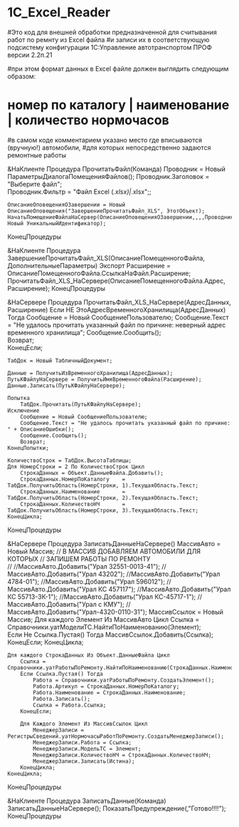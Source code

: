 # 1C_Excel_Reader
#Это код для внешней обработки предназначенной для считывания работ по ремнту из Excel файла 
#и записи их в соответствующую подсистему конфигурации 1С:Управление автотранспортом ПРОФ версии 2.2п.21

#при этом формат данных в Excel файле должен выглядить следующим образом:
# номер по каталогу | наименование | количество нормочасов 
#в самом коде комментарием указано место где вписываются (вручную!) автомобили,
#для которых непосредственно задаются ремонтные работы



&НаКлиенте
Процедура ПрочитатьФайл(Команда)
	Проводник = Новый ПараметрыДиалогаПомещенияФайлов();
	Проводник.Заголовок = "Выберите файл"; 	
	Проводник.Фильтр = "Файл Excel (*.xlsx)|*.xlsx";;
	
	ОписаниеОповещенияОЗавершении = Новый ОписаниеОповещения("ЗавершениеПрочитатьФайл_XLS", ЭтотОбъект);	
	НачатьПомещениеФайлаНаСервер(ОписаниеОповещенияОЗавершении,,,,Проводник, Новый УникальныйИдентификатор);
КонецПроцедуры

&НаКлиенте
Процедура ЗавершениеПрочитатьФайл_XLS(ОписаниеПомещенногоФайла, ДополнительныеПараметры) Экспорт
	Расширение = ОписаниеПомещенногоФайла.СсылкаНаФайл.Расширение;
	ПрочитатьФайл_XLS_НаСервере(ОписаниеПомещенногоФайла.Адрес, Расширение);
КонецПроцедуры

&НаСервере
Процедура ПрочитатьФайл_XLS_НаСервере(АдресДанных, Расширение)
	Если НЕ ЭтоАдресВременногоХранилища(АдресДанных) Тогда
		Сообщение = Новый СообщениеПользователю;
		Сообщение.Текст = "Не удалось прочитать указанный файл по причине: неверный адрес временного хранилища";
		Сообщение.Сообщить();  
		Возврат;	
	КонецЕсли;
	
	ТабДок = Новый ТабличныйДокумент;  
	
	Данные = ПолучитьИзВременногоХранилища(АдресДанных);
	ПутьКФайлуНаСервере = ПолучитьИмяВременногоФайла(Расширение);
	Данные.Записать(ПутьКФайлуНаСервере);
		
	Попытка
		ТабДок.Прочитать(ПутьКФайлуНаСервере);
	Исключение
		Сообщение = Новый СообщениеПользователю;
		Сообщение.Текст = "Не удалось прочитать указанный файл по причине: " + ОписаниеОшибки();
		Сообщение.Сообщить();  
		Возврат;
	КонецПопытки;
	
	КоличествоСтрок = ТабДок.ВысотаТаблицы;
	Для НомерСтроки = 2 По КоличествоСтрок Цикл
		СтрокаДанных = Объект.ДанныеФайла.Добавить();
		СтрокаДанных.НомерПоКаталогу 	= ТабДок.ПолучитьОбласть(НомерСтроки, 1).ТекущаяОбласть.Текст;
		СтрокаДанных.Наименование 		= ТабДок.ПолучитьОбласть(НомерСтроки, 2).ТекущаяОбласть.Текст;
		СтрокаДанных.КоличествоНЧ 		= ТабДок.ПолучитьОбласть(НомерСтроки, 3).ТекущаяОбласть.Текст;
	КонецЦикла;
КонецПроцедуры

&НаСервере
Процедура ЗаписатьДанныеНаСервере() 
	МассивАвто = Новый Массив;
	// В МАССИВ ДОБАВЛЯЕМ АВТОМОБИЛИ ДЛЯ КОТОРЫХ 
	// ЗАПИШЕМ РАБОТЫ ПО РЕМОНТУ  
	// 
	//МассивАвто.Добавить("Урал 32551-0013-41");
	//МассивАвто.Добавить("Урал 43202");
	//МассивАвто.Добавить("Урал 4784-01");
	//МассивАвто.Добавить("Урал 596012");
	//МассивАвто.Добавить("Урал КС 457117");
	//МассивАвто.Добавить("Урал КС 55713-3К-1");
	//МассивАвто.Добавить("Урал КС-45717-1");
	//МассивАвто.Добавить("Урал с КМУ");
	//МассивАвто.Добавить("Урал-4320-0110-31");	
	МассивСсылок = Новый Массив;
	Для каждого Элемент Из МассивАвто Цикл
		Ссылка = Справочники.уатМоделиТС.НайтиПоНаименованию(Элемент);  	
		Если Не Ссылка.Пустая() Тогда
			МассивСсылок.Добавить(Ссылка);
		КонецЕсли;
	КонецЦикла;

	Для каждого СтрокаДанных Из Объект.ДанныеФайла Цикл 
		Ссылка = Справочники.уатРаботыПоРемонту.НайтиПоНаименованию(СтрокаДанных.Наименование);
		Если Ссылка.Пустая() Тогда
			Работа = Справочники.уатРаботыПоРемонту.СоздатьЭлемент();
			Работа.Артикул = СтрокаДанных.НомерПоКаталогу;
			Работа.Наименование = СтрокаДанных.Наименование;
			Работа.Записать();
			Ссылка = Работа.Ссылка;
		КонецЕсли;
		
		Для Каждого Элемент Из МассивСсылок Цикл
			МенеджерЗаписи = РегистрыСведений.уатНормочасыРаботПоРемонту.СоздатьМенеджерЗаписи();
			МенеджерЗаписи.Работа = Ссылка;
			МенеджерЗаписи.МодельТС = Элемент; 
			МенеджерЗаписи.КоличествоНЧ = СтрокаДанных.КоличествоНЧ;
			МенеджерЗаписи.Записать(Истина);
		КонецЦикла;
	КонецЦикла;		
КонецПроцедуры

&НаКлиенте
Процедура ЗаписатьДанные(Команда)
	ЗаписатьДанныеНаСервере();
	ПоказатьПредупреждение(,"Готово!!!!");
КонецПроцедуры

